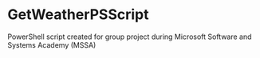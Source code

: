 # GetWeatherPSScript
PowerShell script created for group project during Microsoft Software and Systems Academy (MSSA)
